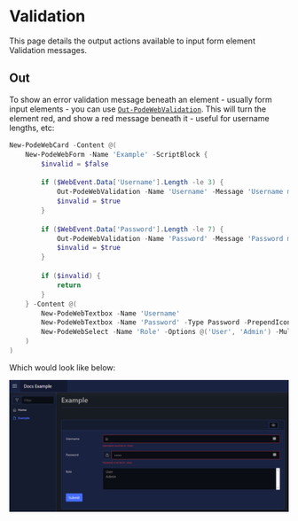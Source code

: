 # Validation

This page details the output actions available to input form element Validation messages.

## Out

To show an error validation message beneath an element - usually form input elements - you can use [`Out-PodeWebValidation`](../../../Functions/Outputs/Out-PodeWebValidation). This will turn the element red, and show a red message beneath it - useful for username lengths, etc:

```powershell
New-PodeWebCard -Content @(
    New-PodeWebForm -Name 'Example' -ScriptBlock {
        $invalid = $false

        if ($WebEvent.Data['Username'].Length -le 3) {
            Out-PodeWebValidation -Name 'Username' -Message 'Username must be 4+ chars'
            $invalid = $true
        }

        if ($WebEvent.Data['Password'].Length -le 7) {
            Out-PodeWebValidation -Name 'Password' -Message 'Password must be 8+ chars'
            $invalid = $true
        }

        if ($invalid) {
            return
        }
    } -Content @(
        New-PodeWebTextbox -Name 'Username'
        New-PodeWebTextbox -Name 'Password' -Type Password -PrependIcon Lock
        New-PodeWebSelect -Name 'Role' -Options @('User', 'Admin') -Multiple
    )
)
```

Which would look like below:

![validation](../../../images/validation.png)
